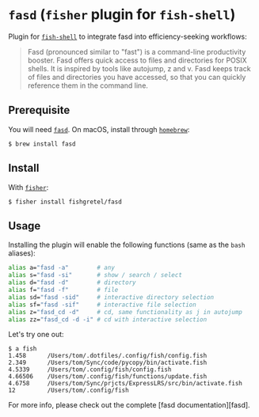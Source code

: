 # `fasd` (`fisher` plugin for `fish-shell`)

Plugin for [`fish-shell`](https://fishshell.com/) to integrate fasd into efficiency-seeking workflows:

> Fasd (pronounced similar to "fast") is a command-line productivity booster. Fasd offers quick access to files and directories for POSIX shells. It is inspired by tools like autojump, z and v. Fasd keeps track of files and directories you have accessed, so that you can quickly reference them in the command line.

## Prerequisite

You will need [`fasd`](https://github.com/clvv/fasd). On macOS, install through [`homebrew`](https://brew.sh):

```fish
$ brew install fasd
```

## Install

With [`fisher`](https://github.com/jorgebucaran/fisher):

```fish
$ fisher install fishgretel/fasd
```

## Usage

Installing the plugin will enable the following functions (same as the `bash` aliases):

```bash
alias a="fasd -a"        # any
alias s="fasd -si"       # show / search / select
alias d="fasd -d"        # directory
alias f="fasd -f"        # file
alias sd="fasd -sid"     # interactive directory selection
alias sf="fasd -sif"     # interactive file selection
alias z="fasd_cd -d"     # cd, same functionality as j in autojump
alias zz="fasd_cd -d -i" # cd with interactive selection
```

Let's try one out:

```
$ a fish
1.458      /Users/tom/.dotfiles/.config/fish/config.fish
2.349      /Users/tom/Sync/code/pycopy/bin/activate.fish
4.5339     /Users/tom/.config/fish/config.fish
4.66506    /Users/tom/.config/fish/functions/update.fish
4.6758     /Users/tom/Sync/prjcts/ExpressLRS/src/bin/activate.fish
12         /Users/tom/.config/fish
```

For more info, please check out the complete [fasd documentation][fasd].
